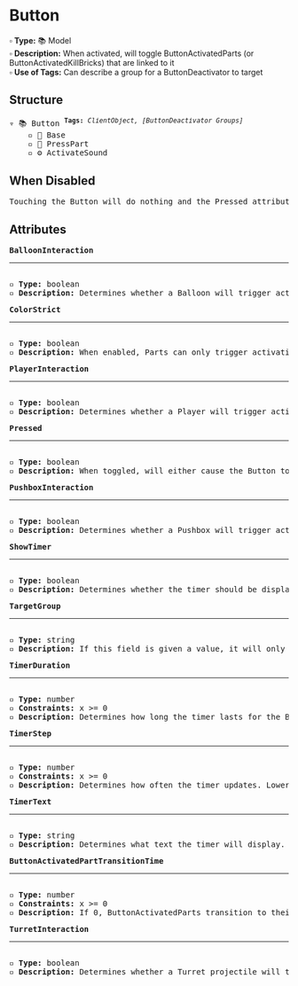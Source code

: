 # Button

▫️ <b>Type:</b> 📚 Model  
▫️ <b>Description:</b> When activated, will toggle ButtonActivatedParts (or ButtonActivatedKillBricks) that are linked to it  
▫️ <b>Use of Tags:</b> Can describe a group for a ButtonDeactivator to target

## Structure
<pre>
▿ 📚 Button <sup><b>Tags:</b> <i>ClientObject, [ButtonDeactivator Groups]</i></sup>  
    ▫️ 🔲 Base  
    ▫️ 🔲 PressPart
    ▫️ ⚙️ ActivateSound
</pre>

## When Disabled
<pre>
Touching the Button will do nothing and the Pressed attribute will not affect the Button when toggled
</pre>

## Attributes
<pre>
<b>BalloonInteraction</b>  
<hr>
▫️ <b>Type:</b> boolean  
▫️ <b>Description:</b> Determines whether a Balloon will trigger activation of the Button  
</pre>

<pre>
<b>ColorStrict</b>  
<hr>
▫️ <b>Type:</b> boolean  
▫️ <b>Description:</b> When enabled, Parts can only trigger activation of the Button when they match the color of the Button. However, Parts that belong to the player are exempt from this rule 
</pre>

<pre>
<b>PlayerInteraction</b>  
<hr>
▫️ <b>Type:</b> boolean  
▫️ <b>Description:</b> Determines whether a Player will trigger activation of the Button  
</pre>

<pre>
<b>Pressed</b>  
<hr>
▫️ <b>Type:</b> boolean  
▫️ <b>Description:</b> When toggled, will either cause the Button to press or unpress based on its current state
</pre>

<pre>
<b>PushboxInteraction</b>  
<hr>
▫️ <b>Type:</b> boolean  
▫️ <b>Description:</b> Determines whether a Pushbox will trigger activation of the Button  
</pre>

<pre>
<b>ShowTimer</b>  
<hr>
▫️ <b>Type:</b> boolean  
▫️ <b>Description:</b> Determines whether the timer should be displayed or not
</pre>

<pre>
<b>TargetGroup</b>  
<hr>
▫️ <b>Type:</b> string  
▫️ <b>Description:</b> If this field is given a value, it will only affect ButtonActivatedParts that have that same value as a tag. If this field is left blank, it will only affect ButtonActivatedParts that match the color of the Button
</pre>

<pre>
<b>TimerDuration</b>  
<hr>
▫️ <b>Type:</b> number  
▫️ <b>Constraints:</b> x >= 0  
▫️ <b>Description:</b> Determines how long the timer lasts for the Button. When the timer finishes counting down, the Button will deactivate. If this value is set to 0, the Button will stay activated until an external force deactivates it
</pre>

<pre>
<b>TimerStep</b>  
<hr>
▫️ <b>Type:</b> number  
▫️ <b>Constraints:</b> x >= 0  
▫️ <b>Description:</b> Determines how often the timer updates. Lower values tend to yield more accurate timers but use more CPU resources
</pre>

<pre>
<b>TimerText</b>  
<hr>
▫️ <b>Type:</b> string  
▫️ <b>Description:</b> Determines what text the timer will display. If left blank, the timer will display the remaining time
</pre>

<pre>
<b>ButtonActivatedPartTransitionTime</b>  
<hr>
▫️ <b>Type:</b> number  
▫️ <b>Constraints:</b> x >= 0  
▫️ <b>Description:</b> If 0, ButtonActivatedParts transition to their next state instantly. If greater than 0, the ButtonActivatedParts will take that long to transition to their next state
</pre>

<pre>
<b>TurretInteraction</b>  
<hr>
▫️ <b>Type:</b> boolean  
▫️ <b>Description:</b> Determines whether a Turret projectile will trigger activation of the Button  
</pre>
